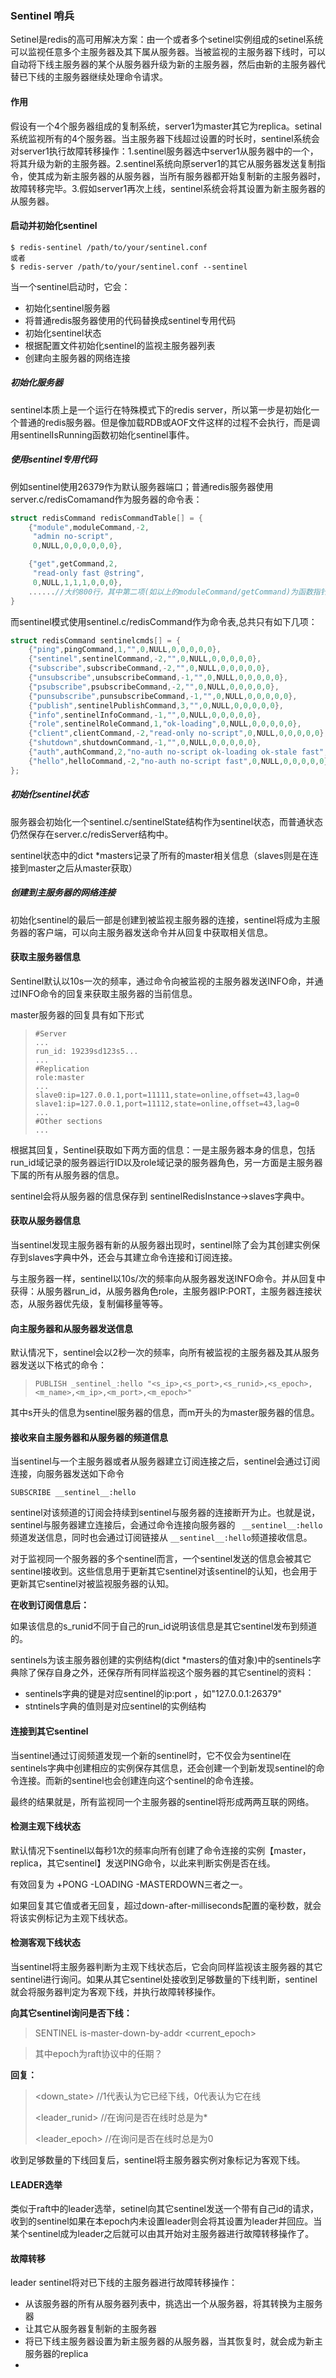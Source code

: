 ### Sentinel 哨兵

Setinel是redis的高可用解决方案：由一个或者多个setinel实例组成的setinel系统可以监视任意多个主服务器及其下属从服务器。当被监视的主服务器下线时，可以自动将下线主服务器的某个从服务器升级为新的主服务器，然后由新的主服务器代替已下线的主服务器继续处理命令请求。



#### 作用

假设有一个4个服务器组成的复制系统，server1为master其它为replica。setinal系统监视所有的4个服务器。当主服务器下线超过设置的时长时，sentinel系统会对server1执行故障转移操作：1.sentinel服务器选中server1从服务器中的一个，将其升级为新的主服务器。2.sentinel系统向原server1的其它从服务器发送复制指令，使其成为新主服务器的从服务器，当所有服务器都开始复制新的主服务器时，故障转移完毕。3.假如server1再次上线，sentinel系统会将其设置为新主服务器的从服务器。



#### 启动并初始化sentinel

```shell	
$ redis-sentinel /path/to/your/sentinel.conf
或者
$ redis-server /path/to/your/sentinel.conf --sentinel
```

当一个sentinel启动时，它会：

- 初始化sentinel服务器
- 将普通redis服务器使用的代码替换成sentinel专用代码
- 初始化sentinel状态
- 根据配置文件初始化sentinel的监视主服务器列表
- 创建向主服务器的网络连接

##### 初始化服务器

sentinel本质上是一个运行在特殊模式下的redis server，所以第一步是初始化一个普通的redis服务器。但是像加载RDB或AOF文件这样的过程不会执行，而是调用sentinelIsRunning函数初始化sentinel事件。



##### 使用sentinel专用代码

例如sentinel使用26379作为默认服务器端口；普通redis服务器使用server.c/redisComamand作为服务器的命令表：

```c
struct redisCommand redisCommandTable[] = {
    {"module",moduleCommand,-2,
     "admin no-script",
     0,NULL,0,0,0,0,0,0},

    {"get",getCommand,2,
     "read-only fast @string",
     0,NULL,1,1,1,0,0,0},
    ......//大约800行，其中第二项(如以上的moduleCommand/getCommand)为函数指针
}
```

而sentinel模式使用sentinel.c/redisCommand作为命令表,总共只有如下几项：

```c
struct redisCommand sentinelcmds[] = {
    {"ping",pingCommand,1,"",0,NULL,0,0,0,0,0},
    {"sentinel",sentinelCommand,-2,"",0,NULL,0,0,0,0,0},
    {"subscribe",subscribeCommand,-2,"",0,NULL,0,0,0,0,0},
    {"unsubscribe",unsubscribeCommand,-1,"",0,NULL,0,0,0,0,0},
    {"psubscribe",psubscribeCommand,-2,"",0,NULL,0,0,0,0,0},
    {"punsubscribe",punsubscribeCommand,-1,"",0,NULL,0,0,0,0,0},
    {"publish",sentinelPublishCommand,3,"",0,NULL,0,0,0,0,0},
    {"info",sentinelInfoCommand,-1,"",0,NULL,0,0,0,0,0},
    {"role",sentinelRoleCommand,1,"ok-loading",0,NULL,0,0,0,0,0},
    {"client",clientCommand,-2,"read-only no-script",0,NULL,0,0,0,0,0},
    {"shutdown",shutdownCommand,-1,"",0,NULL,0,0,0,0,0},
    {"auth",authCommand,2,"no-auth no-script ok-loading ok-stale fast",0,NULL,0,0,0,0,0},
    {"hello",helloCommand,-2,"no-auth no-script fast",0,NULL,0,0,0,0,0}
};

```



##### 初始化sentinel状态

服务器会初始化一个sentinel.c/sentinelState结构作为sentinel状态，而普通状态仍然保存在server.c/redisServer结构中。

sentinel状态中的dict *masters记录了所有的master相关信息（slaves则是在连接到master之后从master获取）

##### 创建到主服务器的网络连接

初始化sentinel的最后一部是创建到被监视主服务器的连接，sentinel将成为主服务器的客户端，可以向主服务器发送命令并从回复中获取相关信息。



#### 获取主服务器信息

Sentinel默认以10s一次的频率，通过命令向被监视的主服务器发送INFO命，并通过INFO命令的回复来获取主服务器的当前信息。

master服务器的回复具有如下形式

> ``` 
> #Server
> ...
> run_id: 19239sd123s5...
> ...
> #Replication
> role:master
> ...
> slave0:ip=127.0.0.1,port=11111,state=online,offset=43,lag=0
> slave1:ip=127.0.0.1,port=11112,state=online,offset=43,lag=0
> ...
> #Other sections
> ...
> ```

根据其回复，Sentinel获取如下两方面的信息：一是主服务器本身的信息，包括run_id域记录的服务器运行ID以及role域记录的服务器角色，另一方面是主服务器下属的所有从服务器的信息。

sentinel会将从服务器的信息保存到 sentinelRedisInstance->slaves字典中。

#### 获取从服务器信息

当sentinel发现主服务器有新的从服务器出现时，sentinel除了会为其创建实例保存到slaves字典中外，还会与其建立命令连接和订阅连接。

与主服务器一样，sentinel以10s/次的频率向从服务器发送INFO命令。并从回复中获得：从服务器run_id，从服务器角色role，主服务器IP:PORT，主服务器连接状态，从服务器优先级，复制偏移量等等。



#### 向主服务器和从服务器发送信息

默认情况下，sentinel会以2秒一次的频率，向所有被监视的主服务器及其从服务器发送以下格式的命令：

> ``` 
> PUBLISH _sentinel_:hello "<s_ip>,<s_port>,<s_runid>,<s_epoch>,<m_name>,<m_ip>,<m_port>,<m_epoch>"
> ```

其中s开头的信息为sentinel服务器的信息，而m开头的为master服务器的信息。



#### 接收来自主服务器和从服务器的频道信息

当sentinel与一个主服务器或者从服务器建立订阅连接之后，sentinel会通过订阅连接，向服务器发送如下命令

``` redis
SUBSCRIBE __sentinel__:hello
```

sentinel对该频道的订阅会持续到sentinel与服务器的连接断开为止。也就是说，sentinel与服务器建立连接后，会通过命令连接向服务器的  ` __sentinel__:hello`频道发送信息，同时也会通过订阅链接从  `__sentinel__:hello`频道接收信息。

对于监视同一个服务器的多个sentinel而言，一个sentinel发送的信息会被其它sentinel接收到。这些信息用于更新其它sentinel对该sentinel的认知，也会用于更新其它sentinel对被监视服务器的认知。

**在收到订阅信息后：**

如果该信息的s_runid不同于自己的run_id说明该信息是其它sentinel发布到频道的。

sentinels为该主服务器创建的实例结构(dict *masters的值对象)中的sentinels字典除了保存自身之外，还保存所有同样监视这个服务器的其它sentinel的资料：

- sentinels字典的键是对应sentinel的ip:port ，如"127.0.0.1:26379"
- stntinels字典的值则是对应sentinel的实例结构

#### 连接到其它sentinel

当sentinel通过订阅频道发现一个新的sentinel时，它不仅会为sentinel在sentinels字典中创建相应的实例保存其信息，还会创建一个到新发现sentinel的命令连接。而新的sentinel也会创建连向这个sentinel的命令连接。

最终的结果就是，所有监视同一个主服务器的sentinel将形成两两互联的网络。



#### 检测主观下线状态

默认情况下sentinel以每秒1次的频率向所有创建了命令连接的实例【master，replica，其它sentinel】发送PING命令，以此来判断实例是否在线。

有效回复为 +PONG -LOADING -MASTERDOWN三者之一。

如果回复其它值或者无回复，超过down-after-milliseconds配置的毫秒数，就会将该实例标记为主观下线状态。



#### 检测客观下线状态

当sentinel将主服务器判断为主观下线状态后，它会向同样监视该主服务器的其它sentinel进行询问。如果从其它sentinel处接收到足够数量的下线判断，sentinel就会将服务器判定为客观下线，并执行故障转移操作。

**向其它sentinel询问是否下线：**

> SENTINEL is-master-down-by-addr <ip> <port> <current_epoch> <runid>

>  其中epoch为raft协议中的任期？

**回复：**

> <down_state>		//1代表认为它已经下线，0代表认为它在线
>
> <leader_runid>		//在询问是否在线时总是为*
>
> <leader_epoch>		//在询问是否在线时总是为0

收到足够数量的下线回复后，sentinel将主服务器实例对象标记为客观下线。



#### LEADER选举

类似于raft中的leader选举，setinel向其它sentinel发送一个带有自己id的请求，收到的sentinel如果在本epoch内未设置leader则会将其设置为leader并回应。当某个sentinel成为leader之后就可以由其开始对主服务器进行故障转移操作了。



#### 故障转移

leader sentinel将对已下线的主服务器进行故障转移操作：

- 从该服务器的所有从服务器列表中，挑选出一个从服务器，将其转换为主服务器
- 让其它从服务器复制新的主服务器
- 将已下线主服务器设置为新主服务器的从服务器，当其恢复时，就会成为新主服务器的replica
- 



